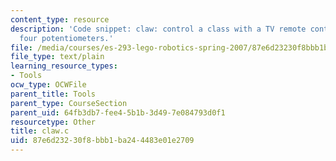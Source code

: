 ```yaml
---
content_type: resource
description: 'Code snippet: claw: control a class with a TV remote control, or with
  four potentiometers.'
file: /media/courses/es-293-lego-robotics-spring-2007/87e6d23230f8bbb1ba244483e01e2709_claw.c
file_type: text/plain
learning_resource_types:
- Tools
ocw_type: OCWFile
parent_title: Tools
parent_type: CourseSection
parent_uid: 64fb3db7-fee4-5b1b-3d49-7e084793d0f1
resourcetype: Other
title: claw.c
uid: 87e6d232-30f8-bbb1-ba24-4483e01e2709
---
```

